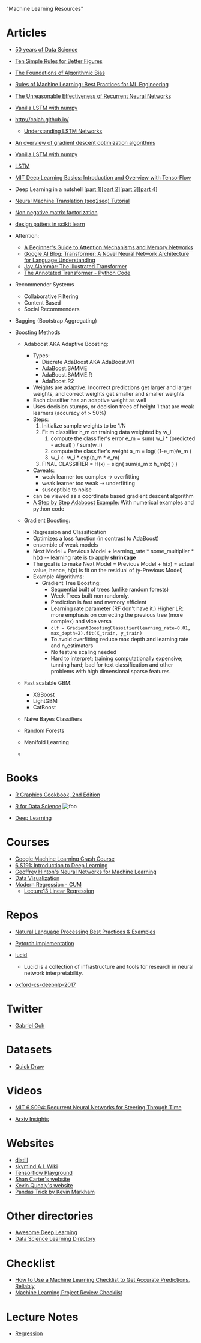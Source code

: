 "Machine Learning Resources" 

# Articles
- [50 years of Data Science](https://courses.csail.mit.edu/18.337/2015/docs/50YearsDataScience.pdf)
- [Ten Simple Rules for Better Figures](https://hal.inria.fr/hal-01063732/document)
- [The Foundations of Algorithmic Bias](http://approximatelycorrect.com/2016/11/07/the-foundations-of-algorithmic-bias/)
- [Rules of Machine Learning: Best Practices for ML Engineering](http://martin.zinkevich.org/rules_of_ml/rules_of_ml.pdf)
- [The Unreasonable Effectiveness of Recurrent Neural Networks](http://karpathy.github.io/2015/05/21/rnn-effectiveness/)
- [Vanilla LSTM with numpy](https://blog.varunajayasiri.com/numpy_lstm.html)
- http://colah.github.io/
    - [Understanding LSTM Networks](http://colah.github.io/posts/2015-08-Understanding-LSTMs/)
- [An overview of gradient descent optimization algorithms](http://ruder.io/optimizing-gradient-descent/)
- [Vanilla LSTM with numpy](https://blog.varunajayasiri.com/numpy_lstm.html)
- [LSTM](https://machinelearningmastery.com/how-to-develop-lstm-models-for-multi-step-time-series-forecasting-of-household-power-consumption/)

- [MIT Deep Learning Basics: Introduction and Overview with TensorFlow](https://medium.com/tensorflow/mit-deep-learning-basics-introduction-and-overview-with-tensorflow-355bcd26baf0)

- Deep Learning in a nutshell [[part 1](https://devblogs.nvidia.com/deep-learning-nutshell-core-concepts/)][[part 2](https://devblogs.nvidia.com/deep-learning-nutshell-history-training/)][[part 3](https://devblogs.nvidia.com/parallelforall/deep-learning-nutshell-sequence-learning/)][[part 4](https://devblogs.nvidia.com/parallelforall/deep-learning-nutshell-reinforcement-learning/)]
- [Neural Machine Translation (seq2seq) Tutorial](https://github.com/tensorflow/nmt#background-on-the-attention-mechanism)
- [Non negative matrix factorization](http://www.billconnelly.net/?p=534)

- [design patters in scikit learn](https://arxiv.org/abs/1309.0238)
- Attention:
    - [A Beginner's Guide to Attention Mechanisms and Memory Networks](https://skymind.ai/wiki/attention-mechanism-memory-network)
    - [Google AI Blog: Transformer: A Novel Neural Network Architecture for Language Understanding ](https://ai.googleblog.com/2017/08/transformer-novel-neural-network.html)
    - [Jay Alammar: The Illustrated Transformer](https://jalammar.github.io/illustrated-transformer/)
    - [The Annotated Transformer - Python Code](http://nlp.seas.harvard.edu/2018/04/03/attention.html)



- Recommender Systems
    - Collaborative Filtering
    - Content Based
    - Social Recommenders
- Bagging (Bootstrap Aggregating)
- Boosting Methods
    - Adaboost AKA Adaptive Boosting:
        - Types:
            - Discrete AdaBoost AKA AdaBoost.M1
            - AdaBoost.SAMME
            - AdaBoost.SAMME.R
            - AdaBoost.R2
        - Weights are adaptive. Incorrect predictions get larger and larger weights, and correct weights get smaller and smaller weights
        - Each classifier has an adaptive weight as well
        - Uses decision stumps, or decision trees of height 1 that are weak learners (accuracy of > 50%)
        - Steps:
            1. Initialize sample weights to be 1/N
            2. Fit m classifier h_m on training data weighted by w_i
                1. compute the classifier's error e_m = sum( w_i * (predicted - actual) ) / sum(w_i)
                2. compute the classifier's weight a_m = log( (1-e_m)/e_m )
                3. w_i <- w_i * exp(a_m * e_m)
            3. FINAL CLASSIFIER = H(x) = sign( sum(a_m x h_m(x) ) )
        - Caveats:
            - weak learner too complex -> overfitting
            - weak learner too weak -> underfitting
            - susceptible to noise
        - can be viewed as a coordinate based gradient descent algorithm
        - [A Step by Step Adaboost Example](https://sefiks.com/2018/11/02/a-step-by-step-adaboost-example/):  With numerical examples and python code
    - Gradient Boosting:
        - Regression and Classification
        - Optimizes a loss function (in contrast to AdaBoost)
        - ensemble of weak models
        - Next Model = Previous Model + learning_rate * some_multiplier * h(x) -- learning rate is to apply **shrinkage**
        - The goal is to make Next Model = Previous Model + h(x) = actual value, hence, h(x)  is fit on the residual of (y-Previous Model)
        - Example Algorithms:
            - Gradient Tree Boosting:
                - Sequential built of trees (unlike random forests)
                - Week Trees built non randomly.
                - Prediction is fast and memory efficient
                - Learning rate parameter (RF don't have it.) Higher LR: more emphasis on correcting the previous tree (more complex) and vice versa
                - `clf = GradientBoostingClassifier(learning_rate=0.01, max_depth=2).fit(X_train, y_train)`
                - To avoid overfitting reduce max depth and learning rate and n_estimators
                - No feature scaling needed
                - Hard to interpret; training computationally expensive; tunning hard; bad for text classification and other problems with high dimensional sparse features
    - Fast scalable GBM:
        - XGBoost
        - LightGBM
        - CatBoost

    - Naive Bayes Classifiers
    - Random Forests
    - Manifold Learning
    - 
# Books
- [R Graphics Cookbook, 2nd Edition](https://r-graphics.org/chapter-r-basics)

- [R for Data Science](https://r4ds.had.co.nz/)
![foo](http://amzn.to/2aHLAQ1)

- [Deep Learning](https://github.com/janishar/mit-deep-learning-book-pdf)

# Courses
- [Google Machine Learning Crash Course](https://developers.google.com/machine-learning/crash-course/)
- [6.S191: Introduction to Deep Learning](http://introtodeeplearning.com/)
- [Geoffrey Hinton's Neural Networks for Machine Learning](https://www.coursera.org/learn/neural-networks/home/welcome)
- [Data Visualization](http://shancarter.github.io/ucb-dataviz-fall-2013/)
- [Modern Regression - CUM](https://www.stat.cmu.edu/~cshalizi/mreg/15/)
    - [Lecture13 Linear Regression](https://www.stat.cmu.edu/~cshalizi/mreg/15/lectures/13/lecture-13.pdf)
# Repos
- [Natural Language Processing Best Practices & Examples ](https://github.com/microsoft/nlp)
- [Pytorch Implementation](https://github.com/p-christ/Deep-Reinforcement-Learning-Algorithms-with-PyTorch)

- [lucid](https://github.com/tensorflow/lucid)
    - Lucid is a collection of infrastructure and tools for research in neural network interpretability.
- [oxford-cs-deepnlp-2017](https://github.com/oxford-cs-deepnlp-2017/lectures)
# Twitter
- [Gabriel Goh](https://twitter.com/gabeeegoooh)

# Datasets
- [Quick Draw](https://github.com/googlecreativelab/quickdraw-dataset)

# Videos
- [MIT 6.S094: Recurrent Neural Networks for Steering Through Time](https://www.youtube.com/watch?v=nFTQ7kHQWtc)

-  [Arxiv Insights](https://www.youtube.com/channel/UCNIkB2IeJ-6AmZv7bQ1oBYg)


# Websites
- [distill](https://distill.pub/)
- [skymind A.I. Wiki](https://skymind.ai/wiki/)
- [Tensorflow Playground](https://playground.tensorflow.org)
- [Shan Carter's website](http://shancarter.com/)
- [Kevin Quealy's website](http://kpq.github.io/)
- [Pandas Trick by Kevin Markham](https://www.dataschool.io/python-pandas-tips-and-tricks/)

# Other directories
- [Awesome Deep Learning](https://github.com/ChristosChristofidis/awesome-deep-learning)
- [Data Science Learning Directory](www.datasciguide.com/contenttype/book/)

# Checklist
- [How to Use a Machine Learning Checklist to Get Accurate Predictions, Reliably](https://machinelearningmastery.com/machine-learning-checklist/)
- [Machine Learning Project Review Checklist](https://agilescientific.com/blog/2019/4/9/machine-learning-project-review-checklist)


# Lecture Notes
- [Regression](https://www.cs.indiana.edu/~predrag/classes/2016fallb365x/ols.pdf)